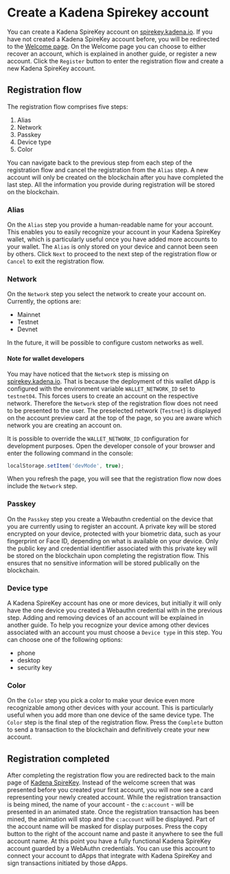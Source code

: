 # **Create a Kadena Spirekey account**

You can create a Kadena SpireKey account on
[spirekey.kadena.io](https://spirekey.kadena.io). If you have not created a
Kadena SpireKey account before, you will be redirected to the
[Welcome page](https://spirekey.kadena.io). On the Welcome page you can choose
to either recover an account, which is explained in another guide, or register a
new account. Click the `Register` button to enter the registration flow and
create a new Kadena SpireKey account.

## Registration flow

The registration flow comprises five steps:

1. Alias
2. Network
3. Passkey
4. Device type
5. Color

You can navigate back to the previous step from each step of the registration
flow and cancel the registration from the `Alias` step. A new account will only
be created on the blockchain after you have completed the last step. All the
information you provide during registration will be stored on the blockchain.

### Alias

On the `Alias` step you provide a human-readable name for your account. This
enables you to easily recognize your account in your Kadena SpireKey wallet,
which is particularly useful once you have added more accounts to your wallet.
The `Alias` is only stored on your device and cannot been seen by others. Click
`Next` to proceed to the next step of the registration flow or `Cancel` to exit
the registration flow.

### Network

On the `Network` step you select the network to create your account on.
Currently, the options are:

- Mainnet
- Testnet
- Devnet

In the future, it will be possible to configure custom networks as well.

#### Note for wallet developers

You may have noticed that the `Network` step is missing on
[spirekey.kadena.io](https://spirekey.kadena.io/register). That is because the
deployment of this wallet dApp is configured with the environment variable
`WALLET_NETWORK_ID` set to `testnet04`. This forces users to create an account
on the respective network. Therefore the `Network` step of the registration flow
does not need to be presented to the user. The preselected network (`Testnet`)
is displayed on the account preview card at the top of the page, so you are
aware which network you are creating an account on.

It is possible to override the `WALLET_NETWORK_ID` configuration for development
purposes. Open the developer console of your browser and enter the following
command in the console:

```javascript
localStorage.setItem('devMode', true);
```

When you refresh the page, you will see that the registration flow now does
include the `Network` step.

### Passkey

On the `Passkey` step you create a Webauthn credential on the device that you
are currently using to register an account. A private key will be stored
encrypted on your device, protected with your biometric data, such as your
fingerprint or Face ID, depending on what is available on your device. Only the
public key and credential identifier associated with this private key will be
stored on the blockchain upon completing the registration flow. This ensures
that no sensitive information will be stored publically on the blockchain.

### Device type

A Kadena SpireKey account has one or more devices, but initially it will only
have the one device you created a Webauthn credential with in the previous step.
Adding and removing devices of an account will be explained in another guide. To
help you recognize your device among other devices associated with an account
you must choose a `Device type` in this step. You can choose one of the
following options:

- phone
- desktop
- security key

### Color

On the `Color` step you pick a color to make your device even more recognizable
among other devices with your account. This is particularly useful when you add
more than one device of the same device type. The `Color` step is the final step
of the registration flow. Press the `Complete` button to send a transaction to
the blockchain and definitively create your new account.

## Registration completed

After completing the registration flow you are redirected back to the main page
of [Kadena SpireKey](https://spirekey.kadena.io). Instead of the welcome screen
that was presented before you created your first account, you will now see a
card representing your newly created account. While the registration transaction
is being mined, the name of your account - the `c:account` - will be presented
in an animated state. Once the registration transaction has been mined, the
animation will stop and the `c:account` will be displayed. Part of the account
name will be masked for display purposes. Press the copy button to the right of
the account name and paste it anywhere to see the full account name. At this
point you have a fully functional Kadena SpireKey account guarded by a WebAuthn
credentials. You can use this account to connect your account to dApps that
integrate with Kadena SpireKey and sign transactions initiated by those dApps.
